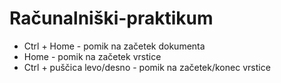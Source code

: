 # Računalniški-praktikum

- Ctrl + Home - pomik na začetek dokumenta
- Home - pomik na začetek vrstice
- Ctrl + puščica levo/desno - pomik na začetek/konec vrstice
